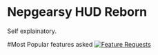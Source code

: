 # Nepgearsy HUD Reborn
Self explainatory.

#Most Popular features asked
[![Feature Requests](http://feathub.com/Nepgearsy/Nepgearsy-HUD-Reborn?format=svg)](http://feathub.com/Nepgearsy/Nepgearsy-HUD-Reborn)
